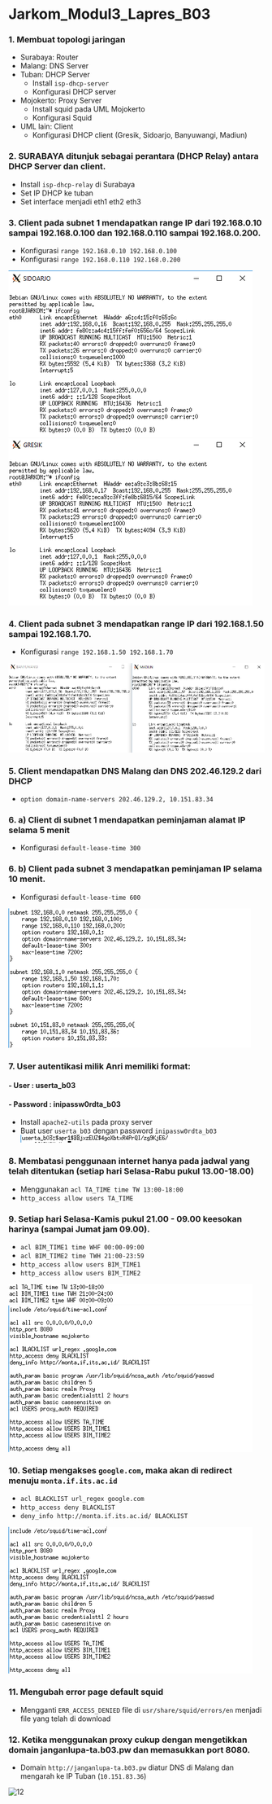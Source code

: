 # Jarkom_Modul3_Lapres_B03


### 1. Membuat topologi jaringan 
- Surabaya: Router
- Malang: DNS Server
- Tuban: DHCP Server
  - Install `isp-dhcp-server`
  - Konfigurasi DHCP server 
- Mojokerto: Proxy Server
  - Install squid pada UML Mojokerto
  - Konfigurasi Squid
- UML lain: Client 
  - Konfigurasi DHCP client (Gresik, Sidoarjo, Banyuwangi, Madiun)


### 2. SURABAYA ditunjuk sebagai perantara (DHCP Relay) antara DHCP Server dan client.
- Install `isp-dhcp-relay` di Surabaya
- Set IP DHCP ke tuban
- Set interface menjadi eth1 eth2 eth3


### 3. Client pada subnet 1 mendapatkan range IP dari 192.168.0.10 sampai 192.168.0.100 dan 192.168.0.110 sampai 192.168.0.200.
- Konfigurasi `range 192.168.0.10 192.168.0.100`
- Konfigurasi `range 192.168.0.110 192.168.0.200`

![3](modul3/3a.PNG)
![3](modul3/3b.PNG)

### 4. Client pada subnet 3 mendapatkan range IP dari 192.168.1.50 sampai 192.168.1.70.
- Konfigurasi `range 192.168.1.50 192.168.1.70`

![4](modul3/4.PNG)

### 5. Client mendapatkan DNS Malang dan DNS 202.46.129.2 dari DHCP 
- `option domain-name-servers 202.46.129.2, 10.151.83.34`


### 6. a) Client di subnet 1 mendapatkan peminjaman alamat IP selama 5 menit
- Konfigurasi `default-lease-time 300`



### 6. b) Client pada subnet 3 mendapatkan peminjaman IP selama 10 menit.
- Konfigurasi `default-lease-time 600`

![5-6](modul3/5.PNG)


### 7. User autentikasi milik Anri memiliki format:
#### - User : userta_b03
#### - Password : inipassw0rdta_b03

- Install `apache2-utils` pada proxy server
- Buat user `userta_b03` dengan password `inipassw0rdta_b03`
![7](modul3/7.PNG)

### 8. Membatasi penggunaan internet hanya pada jadwal yang telah ditentukan (setiap hari Selasa-Rabu pukul 13.00-18.00)
- Menggunakan `acl TA_TIME time TW 13:00-18:00`
- `http_access allow users TA_TIME`

### 9. Setiap hari Selasa-Kamis pukul 21.00 - 09.00 keesokan harinya (sampai Jumat jam 09.00).
- `acl BIM_TIME1 time WHF 00:00-09:00`
- `acl BIM_TIME2 time TWH 21:00-23:59`
- `http_access allow users BIM_TIME1`
- `http_access allow users BIM_TIME2`

![8-9](modul3/8.PNG)
![8-9](modul3/10.PNG)

### 10. Setiap mengakses `google.com`, maka akan di redirect menuju `monta.if.its.ac.id`
- `acl BLACKLIST url_regex google.com`
- `http_access deny BLACKLIST`
- `deny_info http://monta.if.its.ac.id/ BLACKLIST`

![10](modul3/10.PNG)


### 11. Mengubah error page default squid
- Mengganti `ERR_ACCESS_DENIED` file di `usr/share/squid/errors/en` menjadi file yang telah di download


### 12. Ketika menggunakan proxy cukup dengan mengetikkan domain janganlupa-ta.b03.pw dan memasukkan port 8080.
- Domain `http://janganlupa-ta.b03.pw` diatur DNS di Malang dan mengarah ke IP Tuban (`10.151.83.36`)

![12](modul3/12.PNGS)
